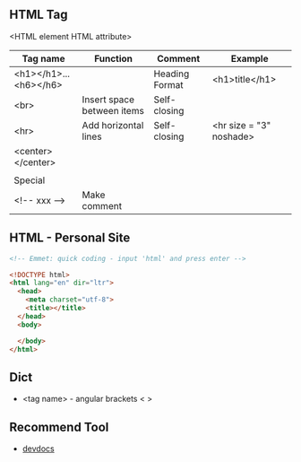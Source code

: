 ## HTML Tag  
\<HTML element HTML attribute>  
  
| Tag name | Function | Comment | Example |
| -------- | -------- | ------- | ------- |
| \<h1>\</h1>...\<h6>\</h6> | | Heading Format | \<h1>title\</h1> |
| \<br> | Insert space between items | Self-closing | |
| \<hr> | Add horizontal lines | Self-closing | \<hr size = "3" noshade> |
| \<center>\</center> | | |
| | | | |
| Special | | | |
| \<!-- xxx --> | Make comment | | |

## HTML - Personal Site
```html
<!-- Emmet: quick coding - input 'html' and press enter -->

<!DOCTYPE html>
<html lang="en" dir="ltr">
  <head>
    <meta charset="utf-8">
    <title></title>
  </head>
  <body>

  </body>
</html>

```


## Dict
- \<tag name> - angular brackets < >

## Recommend Tool
- [devdocs](https://devdocs.io)
